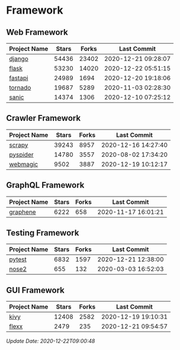 # Framework

## Web Framework
| Project Name | Stars | Forks | Last Commit |
| ------------ | ----- | ----- | ----------- |
| [django](https://github.com/django/django) | 54436 | 23402 | 2020-12-21 09:28:07 |
| [flask](https://github.com/pallets/flask) | 53230 | 14020 | 2020-12-22 05:51:15 |
| [fastapi](https://github.com/tiangolo/fastapi) | 24989 | 1694 | 2020-12-20 19:18:06 |
| [tornado](https://github.com/tornadoweb/tornado) | 19687 | 5289 | 2020-11-03 02:28:30 |
| [sanic](https://github.com/huge-success/sanic) | 14374 | 1306 | 2020-12-10 07:25:12 |

## Crawler Framework
| Project Name | Stars | Forks | Last Commit |
| ------------ | ----- | ----- | ----------- |
| [scrapy](https://github.com/scrapy/scrapy) | 39243 | 8957 | 2020-12-16 14:27:40 |
| [pyspider](https://github.com/binux/pyspider) | 14780 | 3557 | 2020-08-02 17:34:20 |
| [webmagic](https://github.com/code4craft/webmagic) | 9502 | 3887 | 2020-12-19 10:12:17 |

## GraphQL Framework
| Project Name | Stars | Forks | Last Commit |
| ------------ | ----- | ----- | ----------- |
| [graphene](https://github.com/graphql-python/graphene) | 6222 | 658 | 2020-11-17 16:01:21 |

## Testing Framework
| Project Name | Stars | Forks | Last Commit |
| ------------ | ----- | ----- | ----------- |
| [pytest](https://github.com/pytest-dev/pytest) | 6832 | 1597 | 2020-12-21 12:38:00 |
| [nose2](https://github.com/nose-devs/nose2) | 655 | 132 | 2020-03-03 16:52:03 |

## GUI Framework
| Project Name | Stars | Forks | Last Commit |
| ------------ | ----- | ----- | ----------- |
| [kivy](https://github.com/kivy/kivy) | 12408 | 2582 | 2020-12-19 19:10:31 |
| [flexx](https://github.com/flexxui/flexx) | 2479 | 235 | 2020-12-21 09:54:57 |

*Update Date: 2020-12-22T09:00:48*